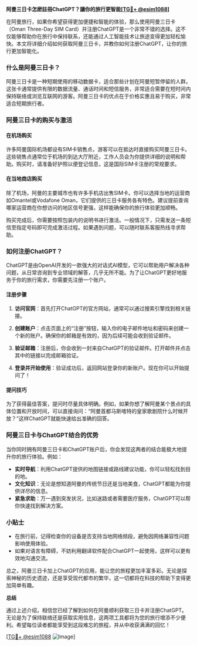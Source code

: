 **阿曼三日卡怎麽註冊ChatGPT？讓你的旅行更智能[[TG💪+ @esim1088](https://t.me/s/esim1088)]**

在阿曼旅行，如果你希望获得更加便捷和智能的体验，那么使用阿曼三日卡（Oman Three-Day SIM Card）并注册ChatGPT是一个非常不错的选择。这不仅能够帮助你在旅行中保持联系，还能通过人工智能技术让旅途变得更加轻松愉快。本文将详细介绍如何获取阿曼三日卡，并教你如何注册ChatGPT，让你的旅行更加智能化。

### 什么是阿曼三日卡？

阿曼三日卡是一种短期使用的移动数据卡，适合那些计划在阿曼短暂停留的人群。这张卡通常提供有限的数据流量、通话时间和短信服务，非常适合需要在短时间内保持联络或浏览互联网的游客。阿曼三日卡的优点在于价格实惠且易于购买，非常适合短期旅行者。

### 阿曼三日卡的购买与激活

#### 在机场购买

许多阿曼国际机场都设有SIM卡销售点，游客可以在抵达时直接购买阿曼三日卡。这些销售点通常位于机场的到达大厅附近，工作人员会为你提供详细的说明和帮助。购买时，请准备好护照以便登记信息，这是国际SIM卡注册的常规要求。

#### 在当地商店购买

除了机场，阿曼的主要城市也有许多手机店出售SIM卡。你可以选择当地的运营商如Omantel或Vodafone Oman，它们提供的三日卡服务各有特色。建议提前查询哪家运营商在你想访问的地区信号更强，这样能确保你的旅行体验更加顺畅。

购买完成后，你需要按照包装内的说明书进行激活。一般情况下，只需发送一条短信至指定号码即可完成激活过程。如果遇到问题，可以随时联系客服热线寻求帮助。

### 如何注册ChatGPT？

ChatGPT是由OpenAI开发的一款强大的对话式AI模型，它可以帮助用户解决各种问题，从日常咨询到专业领域的解答，几乎无所不能。为了让ChatGPT更好地服务于你的旅行需求，你需要先注册一个账户。

#### 注册步骤

1. **访问官网**：首先打开ChatGPT的官方网站，通常可以通过搜索引擎找到相关链接。
   
2. **创建账户**：点击页面上的“注册”按钮，输入你的电子邮件地址和密码来创建一个新的账户。确保你的邮箱是有效的，因为后续可能会收到验证邮件。

3. **验证邮箱**：注册后，你会收到一封来自ChatGPT的验证邮件。打开邮件并点击其中的链接以完成邮箱验证。

4. **登录并开始使用**：验证成功后，返回网站登录你的新账户。现在你可以开始提问了！

#### 提问技巧

为了获得最佳答案，提问时尽量具体明确。例如，如果你想了解阿曼某个景点的具体位置和开放时间，可以直接询问：“阿曼首都马斯喀特的皇家歌剧院什么时候开放？”这样ChatGPT就能快速给出准确的回答。

### 阿曼三日卡与ChatGPT结合的优势

当你同时拥有阿曼三日卡和ChatGPT账户后，你会发现这两者的结合能极大地提升你的旅行体验。例如：

- **实时导航**：利用ChatGPT提供的地图链接或路线建议功能，你可以轻松找到目的地。
- **文化知识**：无论是想知道阿曼的传统节日还是当地美食，ChatGPT都能为你提供详尽的信息。
- **紧急求助**：万一遇到突发状况，比如迷路或者需要医疗服务，ChatGPT可以帮你快速找到解决方案。

### 小贴士

- 在旅行前，记得检查你的设备是否支持当地网络频段，避免因网络兼容性问题影响使用体验。
- 如果对语言有障碍，不妨利用翻译软件配合ChatGPT一起使用，这样可以更有效地沟通交流。

总之，阿曼三日卡加上ChatGPT的应用，能让您的旅程更加丰富多彩。无论是探索神秘的历史遗迹，还是享受现代都市的繁华，这一切都将在科技的帮助下变得更加简单有趣。

**总结**

通过上述介绍，相信您已经了解到如何在阿曼顺利获取三日卡并注册ChatGPT。无论是为了保持联络还是获取实用信息，这两项工具都将为您的旅行增添不少便利。希望每位读者都能享受到这段难忘的旅程，并从中收获满满的回忆！

[[TG💪+ @esim1088](https://t.me/s/esim1088) ![Image](https://i.postimg.cc/4NQfJmqS/Snipaste-2025-05-13-00-14-12.png)]